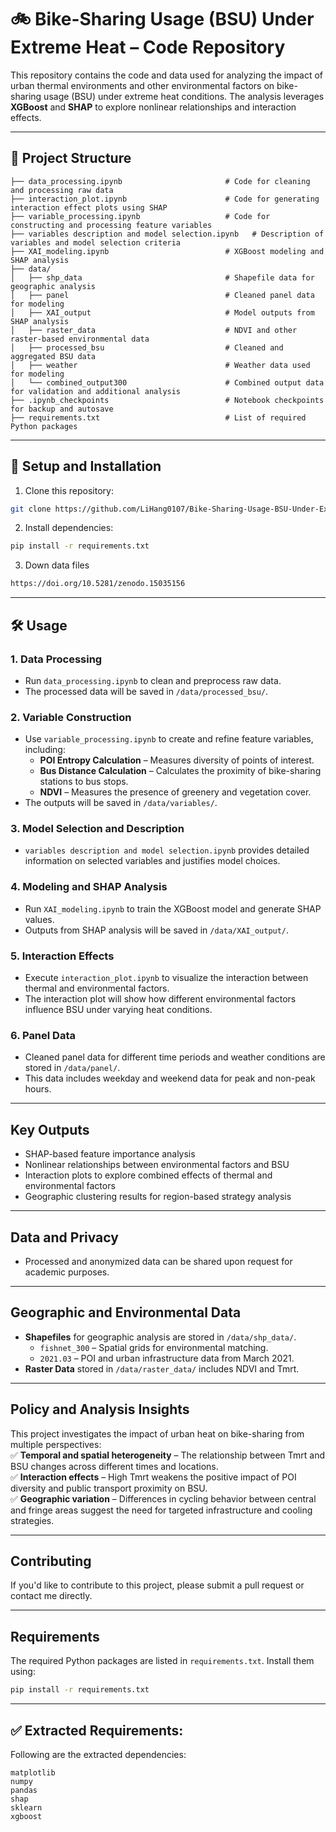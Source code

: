 
# 🚲 Bike-Sharing Usage (BSU) Under Extreme Heat – Code Repository

This repository contains the code and data used for analyzing the impact of urban thermal environments and other environmental factors on bike-sharing usage (BSU) under extreme heat conditions. The analysis leverages **XGBoost** and **SHAP** to explore nonlinear relationships and interaction effects.

---

## 📁 **Project Structure**
```plaintext
├── data_processing.ipynb                       # Code for cleaning and processing raw data
├── interaction_plot.ipynb                      # Code for generating interaction effect plots using SHAP
├── variable_processing.ipynb                   # Code for constructing and processing feature variables
├── variables description and model selection.ipynb   # Description of variables and model selection criteria
├── XAI_modeling.ipynb                          # XGBoost modeling and SHAP analysis
├── data/                                       
│   ├── shp_data                                # Shapefile data for geographic analysis
│   ├── panel                                   # Cleaned panel data for modeling
│   ├── XAI_output                              # Model outputs from SHAP analysis
│   ├── raster_data                             # NDVI and other raster-based environmental data
│   ├── processed_bsu                           # Cleaned and aggregated BSU data
│   ├── weather                                 # Weather data used for modeling
│   └── combined_output300                      # Combined output data for validation and additional analysis
├── .ipynb_checkpoints                          # Notebook checkpoints for backup and autosave
├── requirements.txt                            # List of required Python packages
```

---

## 🚀 **Setup and Installation**
1. Clone this repository:
```bash
git clone https://github.com/LiHang0107/Bike-Sharing-Usage-BSU-Under-Extreme-Heat-Code-Repository
```

2. Install dependencies:
```bash
pip install -r requirements.txt  
```
3. Down data files
```bash
https://doi.org/10.5281/zenodo.15035156
```
---

## 🛠️ **Usage**
### 1. **Data Processing**
- Run `data_processing.ipynb` to clean and preprocess raw data.
- The processed data will be saved in `/data/processed_bsu/`.

### 2. **Variable Construction**
- Use `variable_processing.ipynb` to create and refine feature variables, including:
  - **POI Entropy Calculation** – Measures diversity of points of interest.
  - **Bus Distance Calculation** – Calculates the proximity of bike-sharing stations to bus stops.
  - **NDVI** – Measures the presence of greenery and vegetation cover.
- The outputs will be saved in `/data/variables/`.

### 3. **Model Selection and Description**
- `variables description and model selection.ipynb` provides detailed information on selected variables and justifies model choices.

### 4. **Modeling and SHAP Analysis**
- Run `XAI_modeling.ipynb` to train the XGBoost model and generate SHAP values.
- Outputs from SHAP analysis will be saved in `/data/XAI_output/`.

### 5. **Interaction Effects**
- Execute `interaction_plot.ipynb` to visualize the interaction between thermal and environmental factors.
- The interaction plot will show how different environmental factors influence BSU under varying heat conditions.

### 6. **Panel Data**
- Cleaned panel data for different time periods and weather conditions are stored in `/data/panel/`.
- This data includes weekday and weekend data for peak and non-peak hours.

---

## **Key Outputs**
- SHAP-based feature importance analysis  
- Nonlinear relationships between environmental factors and BSU  
- Interaction plots to explore combined effects of thermal and environmental factors  
- Geographic clustering results for region-based strategy analysis  

---

## **Data and Privacy**
- Processed and anonymized data can be shared upon request for academic purposes.  

---

## **Geographic and Environmental Data**
- **Shapefiles** for geographic analysis are stored in `/data/shp_data/`.
   - `fishnet_300` – Spatial grids for environmental matching.
   - `2021.03` – POI and urban infrastructure data from March 2021.
- **Raster Data** stored in `/data/raster_data/` includes NDVI and Tmrt.

---

## **Policy and Analysis Insights**
This project investigates the impact of urban heat on bike-sharing from multiple perspectives:  
✅ **Temporal and spatial heterogeneity** – The relationship between Tmrt and BSU changes across different times and locations.  
✅ **Interaction effects** – High Tmrt weakens the positive impact of POI diversity and public transport proximity on BSU.  
✅ **Geographic variation** – Differences in cycling behavior between central and fringe areas suggest the need for targeted infrastructure and cooling strategies.  

---

## **Contributing**
If you'd like to contribute to this project, please submit a pull request or contact me directly.

---


## **Requirements**
The required Python packages are listed in `requirements.txt`. Install them using:
```bash
pip install -r requirements.txt
```

---

## ✅ **Extracted Requirements:**
Following are the extracted dependencies:
```plaintext
matplotlib
numpy
pandas
shap
sklearn
xgboost
```
